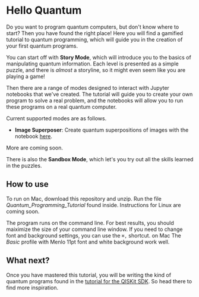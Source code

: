 # Hello Quantum

Do you want to program quantum computers, but don't know where to start? Then you have found the right place! Here you will find a gamified tutorial to quantum programming, which will guide you in the creation of your first quantum programs.

You can start off with **Story Mode**, which will introduce you to the basics of manipulating quantum information. Each level is presented as a simple puzzle, and there is *almost* a storyline, so it might even seem like you are playing a game!

Then there are a range of modes designed to interact with Jupyter notebooks that we've created. The tutorial will guide you to create your own program to solve a real problem, and the notebooks will allow you to run these programs on a real quantum computer.

Current supported modes are as follows.

* **Image Superposer**: Create quantum superpositions of images with the notebook [here](https://github.com/decodoku/Quantum_Programming_Tutorial/tree/master/image-superposer).

More are coming soon.

There is also the **Sandbox Mode**, which let's you try out all the skills learned in the puzzles.

## How to use

To run on Mac, download this repository and unzip. Run the file *Quantum_Programming_Tutorial* found inside. Instructions for Linux are coming soon.

The program runs on the command line. For best results, you should maiximize the size of your command line window. If you need to change font and background settings, you can use the `⌘,` shortcut. on Mac The *Basic* profile with Menlo 11pt font and white background work well.

## What next?

Once you have mastered this tutorial, you will be writing the kind of quantum programs found in the [tutorial for the QISKit SDK](https://github.com/QISKit/qiskit-tutorial). So head there to find more inspiration.


